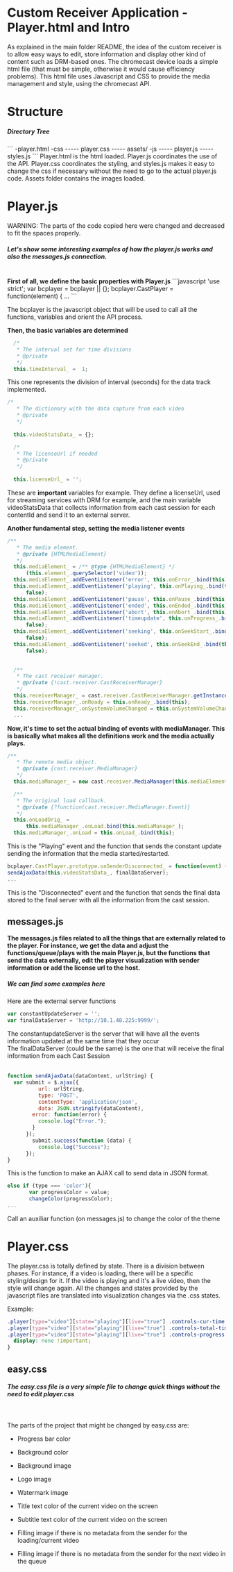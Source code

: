 # Custom Receiver Application - Player.html and Intro
As explained in the main folder README, the idea of the custom receiver is to allow easy ways to edit, store information and display other kind of content such as DRM-based ones. The chromecast device loads a simple html file (that must be simple, otherwise it would cause efficiency problems). This html file uses Javascript and CSS to provide the media management and style, using the chromecast API.
# Structure

<h5>Directory Tree</h5>
```
-player.html
-css
----- player.css
----- assets/
-js
----- player.js
----- styles.js
```
Player.html is the html loaded. Player.js coordinates the use of the API. Player.css coordinates the styling, and styles.js makes it easy to change the css if necessary without the need to go to the actual player.js code. Assets folder contains the images loaded.

# Player.js

<h7> WARNING: The parts of the code copied here were changed and decreased to fit the spaces properly.</h7><br>
<h5> Let's show some interesting examples of how the player.js works and also the messages.js connection. </h5><br>
<b>First of all, we define the basic properties with Player.js</b>
```javascript
'use strict';
var bcplayer = bcplayer || {};
bcplayer.CastPlayer = function(element) {
...
```

The bcplayer is the javascript object that will be used to call all the functions, variables and orient the API process.<br>

<b>Then, the basic variables are determined</b>
```javascript
  /*
   * The interval set for time divisions
   * @private
   */
  this.timeInterval_ =  1;
```
This one represents the division of interval (seconds) for the data track implemented.
```javascript
/*
   * The dictionary with the data capture from each video
   * @private
   */
  
  this.videoStatsData_ = {};

  /*
   * The licenseUrl if needed
   * @private
   */
  
  this.licenseUrl_ = '';
```
These are <b> important </b> variables for example. They define a licenseUrl, used for streaming services with DRM for example, and the main variable videoStatsData that collects information from each cast session for each contentId and send it to an external server.

<b>Another fundamental step, setting the media listener events</b>
```javascript
/**
   * The media element.
   * @private {HTMLMediaElement}
   */
  this.mediaElement_ = /** @type {HTMLMediaElement} */
      (this.element_.querySelector('video'));
  this.mediaElement_.addEventListener('error', this.onError_.bind(this), false);
  this.mediaElement_.addEventListener('playing', this.onPlaying_.bind(this),
      false);
  this.mediaElement_.addEventListener('pause', this.onPause_.bind(this), false);
  this.mediaElement_.addEventListener('ended', this.onEnded_.bind(this), false);
  this.mediaElement_.addEventListener('abort', this.onAbort_.bind(this), false);
  this.mediaElement_.addEventListener('timeupdate', this.onProgress_.bind(this),
      false);
  this.mediaElement_.addEventListener('seeking', this.onSeekStart_.bind(this),
      false);
  this.mediaElement_.addEventListener('seeked', this.onSeekEnd_.bind(this),
      false);
  

  /**
   * The cast receiver manager.
   * @private {!cast.receiver.CastReceiverManager}
   */
  this.receiverManager_ = cast.receiver.CastReceiverManager.getInstance();
  this.receiverManager_.onReady = this.onReady_.bind(this);
  this.receiverManager_.onSystemVolumeChanged = this.onSystemVolumeChanged_.bind(this);
  ...
```
<b>Now, it's time to set the actual binding of events with mediaManager. This is basically what makes all the definitions work and the media actually plays.</b>
```javascript
/**
   * The remote media object.
   * @private {cast.receiver.MediaManager}
   */
  this.mediaManager_ = new cast.receiver.MediaManager(this.mediaElement_);

  /**
   * The original load callback.
   * @private {?function(cast.receiver.MediaManager.Event)}
   */
  this.onLoadOrig_ =
      this.mediaManager_.onLoad.bind(this.mediaManager_);
  this.mediaManager_.onLoad = this.onLoad_.bind(this);
```
This is the "Playing" event and the function that sends the constant update sending the information that the media started/restarted.
```javascript
bcplayer.CastPlayer.prototype.onSenderDisconnected_ = function(event) {
sendAjaxData(this.videoStatsData_, finalDataServer);
...
```
This is the "Disconnected" event and the function that sends the final data stored to the final server with all the information from the cast session.

## messages.js

<b> The messages.js files related to all the things that are externally related to the player. For instance, we get the data and adjust the functions/queue/plays with the main Player.js, but the functions that send the data externally, edit the player visualization with sender information or add the license url to the host.</b> <br>

<h5> We can find some examples here </h5>
<h7> Here are the external server functions</h7>

```javascript
var constantUpdateServer = '';
var finalDataServer = 'http://10.1.48.225:9999/';
```
The constantupdateServer is the server that will have all the events information updated at the same time that they occur<br>
The finalDataServer (could be the same) is the one that will receive the final information from each Cast Session<br><br>

```javascript
function sendAjaxData(dataContent, urlString) {
  var submit = $.ajax({
          url: urlString, 
          type: 'POST', 
          contentType: 'application/json', 
          data: JSON.stringify(dataContent),
        error: function(error) {
          console.log("Error.");
        }
      });
        submit.success(function (data) {
          console.log("Success");
      });
}
```
This is the function to make an AJAX call to send data in JSON format.

```javascript
else if (type === 'color'){
       var progressColor = value;
       changeColor(progressColor);
...
```

Call an auxiliar function (on messages.js) to change the color of the theme


# Player.css

The player.css is totally defined by state. There is a division between phases. For instance, if a video is loading, there will be a specific styling/design for it. If the video is playing and it's a live video, then the style will change again. All the changes and states provided by the javascript files are translated into visualization changes via the .css states.

Example:

```css
.player[type="video"][state="playing"][live="true"] .controls-cur-time,
.player[type="video"][state="playing"][live="true"] .controls-total-time,
.player[type="video"][state="playing"][live="true"] .controls-progress {
  display: none !important;
}
```

## easy.css

<h5> The easy.css file is a very simple file to change quick things without the need to edit player.css </h5> <br>

The parts of the project that might be changed by easy.css are:<br>

* Progress bar color

* Background color

* Background image

* Logo image

* Watermark image

* Title text color of the current video on the screen

* Subtitle text color of the current video on the screen

* Filling image if there is no metadata from the sender for the loading/current video

* Filling image if there is no metadata from the sender for the next video in the queue



